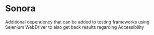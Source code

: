 # Sonora
Additional dependency that can be added to testing frameworks using Selenium WebDriver to also get back results regarding Accessibility
